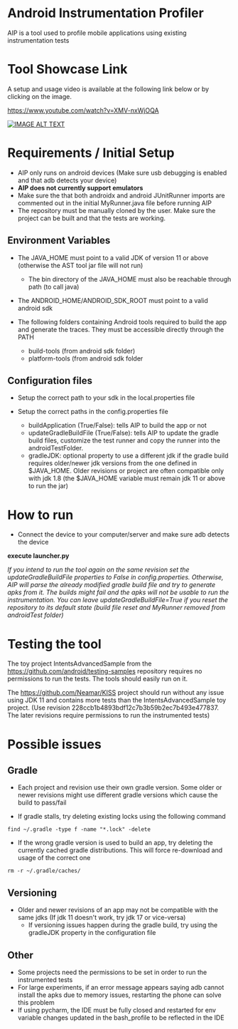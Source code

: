# Android Instrumentation Profiler
AIP is a tool used to profile mobile applications using existing instrumentation tests

# Tool Showcase Link
A setup and usage video is available at the following link below or by clicking on the image.

https://www.youtube.com/watch?v=XMV-nxWjOQA

[![IMAGE ALT TEXT](https://i3.ytimg.com/vi/XMV-nxWjOQA/maxresdefault.jpg)](https://www.youtube.com/watch?v=XMV-nxWjOQA "Android Instrumentation Profiler")



# Requirements / Initial Setup
- AIP only runs on android devices (Make sure usb debugging is enabled and that adb detects your device)
- **AIP does not currently support emulators**
- Make sure the that both androidx and android JUnitRunner imports are commented out in the initial MyRunner.java file before running AIP
- The repository must be manually cloned by the user. Make sure the project can be built and that the tests are working.

## Environment Variables
- The JAVA_HOME must point to a valid JDK of version 11 or above (otherwise the AST tool jar file will not run)
  - The bin directory of the JAVA_HOME must also be reachable through path (to call java)

- The ANDROID_HOME/ANDROID_SDK_ROOT must point to a valid android sdk
- The following folders containing Android tools required to build the app and generate the traces. They must be accessible directly through the PATH
  - build-tools (from android sdk folder)
  - platform-tools (from android sdk folder

## Configuration files
- Setup the correct path to your sdk in the local.properties file

- Setup the correct paths in the config.properties file
  - buildApplication (True/False): tells AIP to build the app or not
  - updateGradleBuildFile (True/False): tells AIP to update the gradle build files, customize the test runner and copy the runner into the androidTestFolder. 
  - gradleJDK: optional property to use a different jdk if the gradle build requires older/newer jdk versions from the one defined in $JAVA_HOME. Older revisions or project are often compatible only with jdk 1.8 (the $JAVA_HOME variable must remain jdk 11 or above to run the jar)

# How to run
- Connect the device to your computer/server and make sure adb detects the device

**execute launcher.py** 

*If you intend to run the tool again on the same revision set the updateGradleBuildFile properties to False in config.properties. Otherwise, AIP will parse the already modified gradle build file and try to generate apks from it. The builds might fail and the apks will not be usable to run the instrumentation. You can leave updateGradleBuildFile=True if you reset the repository to its default state (build file reset and MyRunner removed from androidTest folder)*

# Testing the tool
The toy project IntentsAdvancedSample from the https://github.com/android/testing-samples repository requires no permissions to run the tests. The tools should easily run on it.

The https://github.com/Neamar/KISS project should run without any issue using JDK 11 and contains more tests than the IntentsAdvancedSample toy project. (Use revision 228ccb1b4893bdf12c7b3b59b2ec7b493e477837. The later revisions require permissions to run the instrumented tests) 

# Possible issues
## Gradle
- Each project and revision use their own gradle version. Some older or newer revisions might use different gradle versions which cause the build to pass/fail

- If gradle stalls, try deleting existing locks using the following command
```
find ~/.gradle -type f -name "*.lock" -delete
```
- If the wrong gradle version is used to build an app, try deleting the currently cached gradle distributions. This will force re-download and usage of the correct one
```
rm -r ~/.gradle/caches/
```
## Versioning
- Older and newer revisions of an app may not be compatible with the same jdks (If jdk 11 doesn't work, try jdk 17 or vice-versa)
  - If versioning issues happen during the gradle build, try using the gradleJDK property in the configuration file  

## Other
- Some projects need the permissions to be set in order to run the instrumented tests
- For large experiments, if an error message appears saying adb cannot install the apks due to memory issues, restarting the phone can solve this problem
- If using pycharm, the IDE must be fully closed and restarted for env variable changes updated in the bash_profile to be reflected in the IDE
